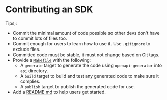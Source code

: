 # Contributing an SDK

Tips;:

* Commit the minimal amount of code possible so other devs don't have to commit lots of files too.
* Commit enough for users to learn how to use it. Use `.gitignore` to exclude files.
* Committed code must be stable, it must not change based on Git tags.
* Provide a [`Makefile`](java/Makefile) with the following:
    * A `generate` target to generate the code using `openapi-generator` into `api` directory.
    * A `build` target to build and test any generated code to make sure it complies.
    * A `publish` target to publish the generated code for use.
* Add a [README.md](java/README.md) to help users get started.